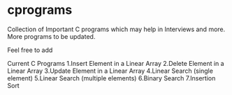 # cprograms
Collection of Important C programs which may help in Interviews and more. More programs to be updated.

Feel free to add


Current C Programs
1.Insert Element in a Linear Array
2.Delete Element in a Linear Array
3.Update Element in a Linear Array
4.Linear Search (single element)
5.Linear Search (multiple elements)
6.Binary Search
7.Insertion Sort
